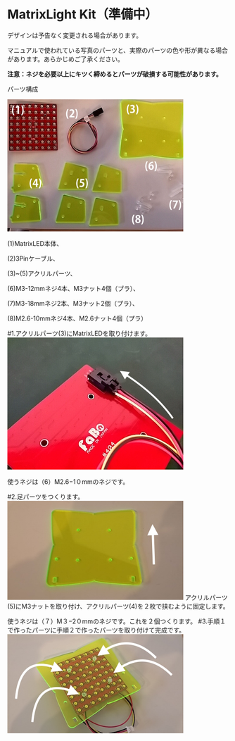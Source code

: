 # MatrixLight Kit（準備中）

デザインは予告なく変更される場合があります。

マニュアルで使われている写真のパーツと、実際のパーツの色や形が異なる場合があります。あらかじめご了承ください。

**注意：ネジを必要以上にキツく締めるとパーツが破損する可能性があります。**

パーツ構成

![](/img/kit/manual/ml01.jpg)

(1)MatrixLED本体、

(2)3Pinケーブル、

(3)~(5)アクリルパーツ、

(6)M3-12mmネジ4本、M3ナット4個（プラ）、

(7)M3-18mmネジ2本、M3ナット2個（プラ）、

(8)M2.6-10mmネジ4本、M2.6ナット4個（プラ）

#1.アクリルパーツ(3)にMatrixLEDを取り付けます。
![](/img/kit/manual/ml02.jpg)

使うネジは（6）M2.6−1０mmのネジです。

#2.足パーツをつくります。
![](/img/kit/manual/ml03.jpg)
アクリルパーツ(5)にM3ナットを取り付け、アクリルパーツ(4)を２枚で挟むように固定します。

使うネジは（７）M３−2０mmのネジです。これを２個つくります。
#3.手順１で作ったパーツに手順２で作ったパーツを取り付けて完成です。
![](/img/kit/manual/ml04.jpg)





